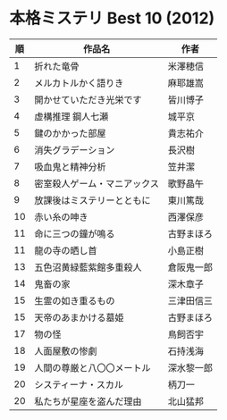 # 本格ミステリ Best 10 (2012)

| 順   | 作品名            | 作者    |
| --- | -------------- | ----- |
| 1   | 折れた竜骨          | 米澤穂信  |
| 2   | メルカトルかく語りき     | 麻耶雄嵩  |
| 3   | 開かせていただき光栄です   | 皆川博子  |
| 4   | 虚構推理 鋼人七瀬      | 城平京   |
| 5   | 鍵のかかった部屋       | 貴志祐介  |
| 6   | 消失グラデーション      | 長沢樹   |
| 7   | 吸血鬼と精神分析       | 笠井潔   |
| 8   | 密室殺人ゲーム・マニアックス | 歌野晶午  |
| 9   | 放課後はミステリーとともに  | 東川篤哉  |
| 10  | 赤い糸の呻き         | 西澤保彦  |
| 11  | 命に三つの鐘が鳴る      | 古野まほろ |
| 11  | 龍の寺の晒し首        | 小島正樹  |
| 13  | 五色沼黄緑藍紫館多重殺人   | 倉阪鬼一郎 |
| 14  | 鬼畜の家           | 深木章子  |
| 15  | 生霊の如き重るもの      | 三津田信三 |
| 15  | 天帝のあまかける墓姫     | 古野まほろ |
| 17  | 物の怪            | 鳥飼否宇  |
| 18  | 人面屋敷の惨劇        | 石持浅海  |
| 19  | 人間の尊厳と八〇〇メートル  | 深水黎一郎 |
| 20  | システィーナ・スカル     | 柄刀一   |
| 20  | 私たちが星座を盗んだ理由   | 北山猛邦  |